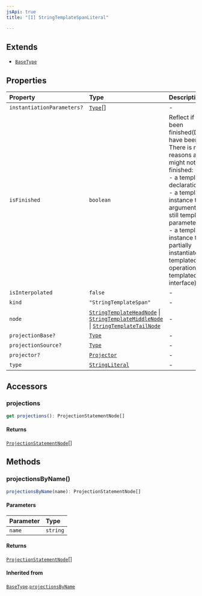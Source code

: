 ```yaml
---
jsApi: true
title: "[I] StringTemplateSpanLiteral"

---
```

## Extends

- [`BaseType`](BaseType.md)

## Properties

| Property | Type | Description | Overrides | Inherited from |
| :------ | :------ | :------ | :------ | :------ |
| `instantiationParameters?` | [`Type`](../type-aliases/Type.md)[] | - | [`BaseType`](BaseType.md).`instantiationParameters` | [`BaseType`](BaseType.md).`instantiationParameters` |
| `isFinished` | `boolean` | Reflect if a type has been finished(Decorators have been called).<br />There is multiple reasons a type might not be finished:<br />- a template declaration will not<br />- a template instance that argument that are still template parameters<br />- a template instance that is only partially instantiated(like a templated operation inside a templated interface) | [`BaseType`](BaseType.md).`isFinished` | [`BaseType`](BaseType.md).`isFinished` |
| `isInterpolated` | `false` | - | - | - |
| `kind` | `"StringTemplateSpan"` | - | [`BaseType`](BaseType.md).`kind` | [`BaseType`](BaseType.md).`kind` |
| `node` | [`StringTemplateHeadNode`](StringTemplateHeadNode.md) \| [`StringTemplateMiddleNode`](StringTemplateMiddleNode.md) \| [`StringTemplateTailNode`](StringTemplateTailNode.md) | - | [`BaseType`](BaseType.md).`node` | [`BaseType`](BaseType.md).`node` |
| `projectionBase?` | [`Type`](../type-aliases/Type.md) | - | [`BaseType`](BaseType.md).`projectionBase` | [`BaseType`](BaseType.md).`projectionBase` |
| `projectionSource?` | [`Type`](../type-aliases/Type.md) | - | [`BaseType`](BaseType.md).`projectionSource` | [`BaseType`](BaseType.md).`projectionSource` |
| `projector?` | [`Projector`](Projector.md) | - | [`BaseType`](BaseType.md).`projector` | [`BaseType`](BaseType.md).`projector` |
| `type` | [`StringLiteral`](StringLiteral.md) | - | - | - |

## Accessors

### projections

```ts
get projections(): ProjectionStatementNode[]
```

#### Returns

[`ProjectionStatementNode`](ProjectionStatementNode.md)[]

## Methods

### projectionsByName()

```ts
projectionsByName(name): ProjectionStatementNode[]
```

#### Parameters

| Parameter | Type |
| :------ | :------ |
| `name` | `string` |

#### Returns

[`ProjectionStatementNode`](ProjectionStatementNode.md)[]

#### Inherited from

[`BaseType`](BaseType.md).[`projectionsByName`](BaseType.md#projectionsbyname)
